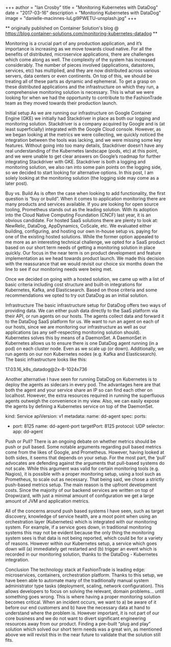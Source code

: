 +++
author = "Ian Crosby"
title = "Monitoring Kubernetes with DataDog"
date = "2017-03-16"
description = "Monitoring Kubernetes with DataDog"
image = "danielle-macinnes-IuLgi9PWETU-unsplash.jpg"
+++

** originally published on Container Solution's blog @ https://blog.container-solutions.com/monitoring-kubernetes-datadog **

Monitoring is a crucial part of any production application, and it’s importance is increasing as we move towards cloud native. For all the benefits of distributed, microservice applications, there are challenges which come along as well. The complexity of the system has increased considerably. The number of pieces involved (applications, datastores, services, etc) has multiplied, and they are now distributed across various servers, data centers or even continents. On top of this, we should be treating all of these parts as dynamic and ephemeral. To get a grasp on these distributed applications and the infrastructure on which they run, a comprehensive monitoring solution is necessary. This is what we were looking for when we had the opportunity to contribute to the FashionTrade team as they moved towards their production launch.

 

Initial setup
As we are running our infrastructure on Google Container Engine (GKE) we initially had Stackdriver in place as both our logging and monitoring solution. Stackdriver is a company acquired by Google and is (at least superficially) integrated with the Google Cloud console. However, as we began looking at the metrics we were collecting, we quickly noticed the integration between the tools was lacking, and we were missing some key features. Without going into too many details, Stackdriver doesn’t have any real understanding of the Kubernetes landscape (pods, etc) at this point, and we were unable to get clear answers on Google’s roadmap for further integrating Stackdriver with GKE. Stackdriver is both a logging and monitoring solution, we also ran into some pain points on the logging side, so we decided to start looking for alternative options. In this post, I am solely looking at the monitoring solution (the logging side may come as a later post).

 

Buy vs. Build
As is often the case when looking to add functionality, the first question is “buy or build”. When it comes to application monitoring there are many products and services available. If you are looking for open source tooling, Prometheus stands out as the leading solution. With its adoption into the Cloud Native Computing Foundation (CNCF) last year, it is an obvious candidate. For hosted SaaS solutions there are plenty to look at: NewRelic, DataDog, AppDynamics, CoScale, etc. We evaluated either building, configuring, and hosting our own in-house setup vs. paying for one of the existing hosted solutions. While the former option appealed to me more as an interesting technical challenge, we opted for a SaaS product based on our short term needs of getting a monitoring solution in place quickly. Our focus in the near term is on product development and feature implementation as we head towards product launch. We made this decision with the reassurance that we would revisit our choice six months down the line to see if our monitoring needs were being met.

Once we decided on going with a hosted solution, we came up with a list of basic criteria including cost structure and built-in integrations for Kubernetes, Kafka, and Elasticsearch. Based on those criteria and some recommendations we opted to try out DataDog as an initial solution.

 

Infrastructure
The basic infrastructure setup for DataDog offers two ways of providing data. We can either push data directly to the SaaS platform via their API, or run agents on our hosts. The agents collect data and forward it to the DataDog SaaS platform for us. We want to run an agent on each of our hosts, since we are monitoring our infrastructure as well as our applications (as any self-respecting monitoring solution should). Kubernetes solves this by means of a DaemonSet. A DaemonSet in Kubernetes allows us to ensure there is one DataDog agent running (in a pod) on each cluster node. Even as we scale up (or down). Additionally, we run agents on our non Kubernetes nodes (e.g. Kafka and Elasticsearch). The basic infrastructure looks like this:

17.03.16_k8s_datadog@2x-8-1024x736

Another alternative I have seen for running DataDog on Kubernetes is to deploy the agents as sidecars in every pod. The advantages here are that both the agent and your service share an IP so can find each other on localhost. However, the extra resources required in running the superfluous agents outweigh the convenience in my view. Also, we can easily expose the agents by defining a Kubernetes service on top of the DaemonSet.

 
kind: Service
apiVersion: v1
metadata:
  name: dd-agent
spec:
  ports:
  - port: 8125
    name: dd-agent-port
    targetPort: 8125
    protocol: UDP
  selector:
    app: dd-agent
	
Push or Pull?
There is an ongoing debate on whether metrics should be push or pull based. Some notable arguments regarding pull based metrics come from the likes of Google, and Prometheus. However, having looked at both sides, it seems that depends on your setup. For the most part, the ‘pull’ advocates are defending against the arguments that pull-based systems do not scale. While this argument was valid for certain monitoring tools (e.g. Nagios), it is possible with a proper monitoring setup, using a tool such as Prometheus, to scale out as necessary. That being said, we chose a strictly push-based metrics setup. The main reason is the upfront development costs. Since the majority of our backend services are written on top of Dropwizard, with just a minimal amount of configuration we get a large amount of JVM and application metrics.

All of the concerns around push based systems I have seen, such as target discovery, knowledge of service health, are a moot point when using an orchestration layer (Kubernetes) which is integrated with our monitoring system. For example, if a service goes down, in traditional monitoring systems this may not be evident because the only thing the monitoring system sees is that data is not being reported, which could be for a variety of reasons. However within our Kubernetes setup, a service which goes down will (a) immediately get restarted and (b) trigger an event which is recorded in our monitoring solution, thanks to the DataDog - Kubernetes integration.

 

Conclusion
The technology stack at FashionTrade is leading edge: microservices, containers, orchestration platform. Thanks to this setup, we have been able to automate many of the traditionally manual system administrator type tasks (deployment, scaling, network configuration). This allows developers to focus on solving the relevant, domain problems… until something goes wrong. This is where having a proper monitoring solution becomes critical. When an incident occurs, we want to a) be aware of it before our end customers and b) have the necessary data at hand to understand where the problem is. However important, it is not part of our core business and we do not want to divert significant engineering resources away from our product. Finding a pre-built “plug and play” solution which solved our short term needs was a great win, as mentioned above we will revisit this in the near future to validate that the solution still fits.